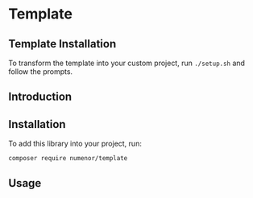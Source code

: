 # Template
## Template Installation
To transform the template into your custom project, run `./setup.sh` and follow the prompts.

## Introduction

## Installation
To add this library into your project, run:
```
composer require numenor/template
```

## Usage


